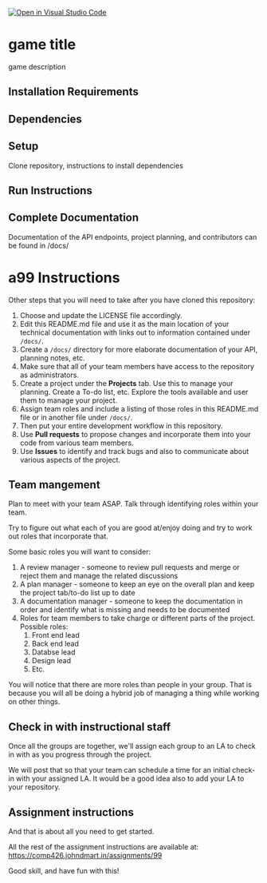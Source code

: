 [![Open in Visual Studio Code](https://classroom.github.com/assets/open-in-vscode-f059dc9a6f8d3a56e377f745f24479a46679e63a5d9fe6f495e02850cd0d8118.svg)](https://classroom.github.com/online_ide?assignment_repo_id=6466912&assignment_repo_type=AssignmentRepo)
# game title

game description

## Installation Requirements 



## Dependencies

## Setup

Clone repository, instructions to install dependencies 

## Run Instructions

## Complete Documentation

Documentation of the API endpoints, project planning, and contributors can be found in /docs/



# a99 Instructions
Other steps that you will need to take after you have cloned this repository:

1. Choose and update the LICENSE file accordingly. 
2. Edit this README.md file and use it as the main location of your technical documentation with links out to information contained under `/docs/`.
3. Create a `/docs/` directory for more elaborate documentation of your API, planning notes, etc.
4. Make sure that all of your team members have access to the repository as administrators.
5. Create a project under the **Projects** tab. Use this to manage your planning. Create a To-do list, etc. Explore the tools available and user them to manage your project.
7. Assign team roles and include a listing of those roles in this README.md file or in another file under `/docs/`.
8. Then put your entire development workflow in this repository.
9. Use **Pull requests** to propose changes and incorporate them into your code from various team members. 
10. Use **Issues** to identify and track bugs and also to communicate about various aspects of the project.

## Team mangement

Plan to meet with your team ASAP.
Talk through identifying roles within your team.

Try to figure out what each of you are good at/enjoy doing and try to work out roles that incorporate that.

Some basic roles you will want to consider:

1. A review manager - someone to review pull requests and merge or reject them and manage the related discussions
2. A plan manager - someone to keep an eye on the overall plan and keep the project tab/to-do list up to date
3. A documentation manager - someone to keep the documentation in order and identify what is missing and needs to be documented
4. Roles for team members to take charge or different parts of the project. Possible roles:
    1. Front end lead
    2. Back end lead
    3. Databse lead
    4. Design lead
    5. Etc.

You will notice that there are more roles than people in your group.
That is because you will all be doing a hybrid job of managing a thing while working on other things.

## Check in with instructional staff

Once all the groups are together, we'll assign each group to an LA to check in with as you progress through the project.

We will post that so that your team can schedule a time for an initial check-in with your assigned LA. It would be a good idea also to add your LA to your repository.

## Assignment instructions

And that is about all you need to get started.

All the rest of the assignment instructions are available at: https://comp426.johndmart.in/assignments/99

Good skill, and have fun with this!

